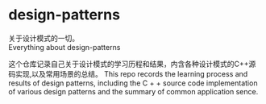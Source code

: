 # design-patterns
关于设计模式的一切。   
Everything about design-patterns

这个仓库记录自己关于设计模式的学习历程和结果，内含各种设计模式的C++源码实现,以及常用场景的总结。
This repo records the learning process and results of design patterns, including the C + + source code implementation of various design patterns and the summary of common application sence.
